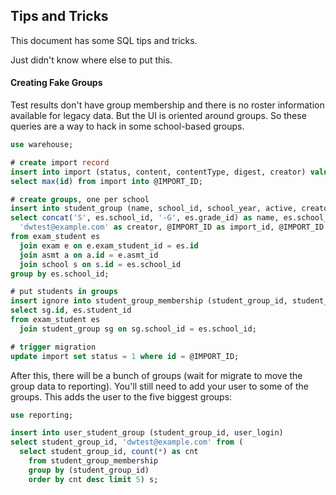 ## Tips and Tricks
This document has some SQL tips and tricks.

Just didn't know where else to put this.

#### Creating Fake Groups
Test results don't have group membership and there is no roster information available for legacy data. But the UI is 
oriented around groups. So these queries are a way to hack in some school-based groups.

```sql
use warehouse;

# create import record
insert into import (status, content, contentType, digest, creator) values (0, 5, 'text/plain', left(uuid(), 8), 'dwtest@example.com');
select max(id) from import into @IMPORT_ID;

# create groups, one per school
insert into student_group (name, school_id, school_year, active, creator, import_id, update_import_id)
select concat('S', es.school_id, '-G', es.grade_id) as name, es.school_id, 2017 as school_year, 1 as active,
  'dwtest@example.com' as creator, @IMPORT_ID as import_id, @IMPORT_ID as update_import_id
from exam_student es
  join exam e on e.exam_student_id = es.id
  join asmt a on a.id = e.asmt_id
  join school s on s.id = es.school_id
group by es.school_id;

# put students in groups
insert ignore into student_group_membership (student_group_id, student_id)
select sg.id, es.student_id
from exam_student es
  join student_group sg on sg.school_id = es.school_id;

# trigger migration
update import set status = 1 where id = @IMPORT_ID;
```

After this, there will be a bunch of groups (wait for migrate to move the group data to reporting). 
You'll still need to add your user to some of the groups. This adds the user to the five biggest groups:
```sql
use reporting;

insert into user_student_group (student_group_id, user_login)
select student_group_id, 'dwtest@example.com' from (
  select student_group_id, count(*) as cnt
    from student_group_membership
    group by (student_group_id)
    order by cnt desc limit 5) s;
```
